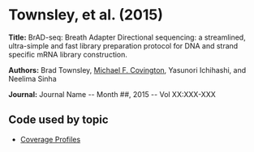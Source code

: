# Townsley, et al. (2015)

**Title:** BrAD-seq: Breath Adapter Directional sequencing: a streamlined, ultra-simple and fast library preparation protocol for DNA and strand specific mRNA library construction.

**Authors:** Brad Townsley, [Michael F. Covington](http://mfcovington.github.io), Yasunori Ichihashi, and Neelima Sinha

**Journal:** Journal Name -- Month ##, 2015 -- Vol XX:XXX-XXX

## Code used by topic

- [Coverage Profiles](coverage-profiles.md)
